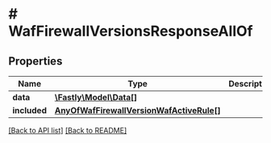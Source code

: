 # # WafFirewallVersionsResponseAllOf

## Properties

Name | Type | Description | Notes
------------ | ------------- | ------------- | -------------
**data** | [**\Fastly\Model\Data[]**](Data.md) |  | [optional]
**included** | [**AnyOfWafFirewallVersionWafActiveRule[]**](AnyOfWafFirewallVersionWafActiveRule.md) |  | [optional]

[[Back to API list]](../../README.md#endpoints) [[Back to README]](../../README.md)
